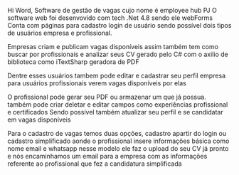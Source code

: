 Hi Word, Software de gestão de vagas cujo nome é employee hub PJ 
O software web foi desenvovido com tech .Net 4.8 sendo ele webForms 
Conta com páginas para cadastro login de usuário sendo possível dois tipos de usuários empresa e profissional.

Empresas criam e publicam vagas disponíveis assim também tem como buscar por profissionais e analizar seus CV gerado pelo C# com o axilio de biblioteca como iTextSharp geradora de PDF 

Dentre esses usuários tambem pode editar e cadastrar seu perfil empresa 
para usuários profissionais verem vagas disponíveis por elas 


O profissional pode gerar seu PDF ou armazenar um que já possua.
também pode criar deletar e editar campos como experiências profissional e certificados 
Sendo possível também atualizar seu perfil e se candidatar em vagas disponíveis

 Para o cadastro de vagas temos duas opções, cadastro apartir do login ou cadastro simplificado 
 aonde o profissional insere informações básica como nome email e whatsapp nesse modelo ele faz o upload do seu CV já pronto e nós encaminhamos um email para a empresa com as informações referente ao profissional que fez a candidatura simplificada 
